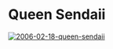 # Queen Sendaii

[![](http://westkarana.com/wp-content/uploads/2009/01/2006-02-18-queen-sendaii.jpg "2006-02-18-queen-sendaii")](http://westkarana.com/wp-content/uploads/2009/01/2006-02-18-queen-sendaii.jpg)

